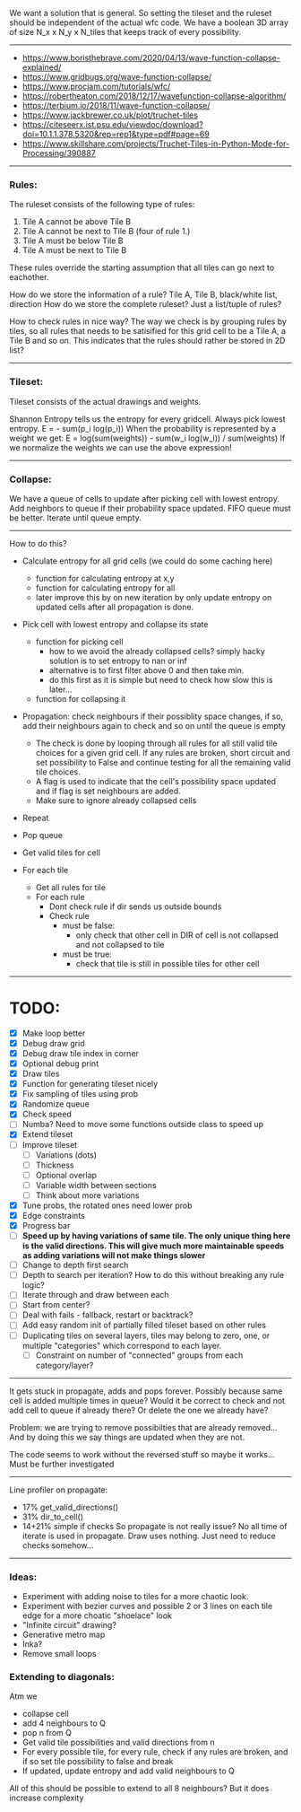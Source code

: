 We want a solution that is general. So setting the tileset and the ruleset should be independent of the actual wfc code.
We have a boolean 3D array of size N_x x N_y x N_tiles that keeps track of every possibility.

---

- https://www.boristhebrave.com/2020/04/13/wave-function-collapse-explained/
- https://www.gridbugs.org/wave-function-collapse/
- https://www.procjam.com/tutorials/wfc/
- https://robertheaton.com/2018/12/17/wavefunction-collapse-algorithm/
- https://terbium.io/2018/11/wave-function-collapse/
- https://www.jackbrewer.co.uk/plot/truchet-tiles
- https://citeseerx.ist.psu.edu/viewdoc/download?doi=10.1.1.378.5320&rep=rep1&type=pdf#page=69
- https://www.skillshare.com/projects/Truchet-Tiles-in-Python-Mode-for-Processing/390887

---

### Rules:

The ruleset consists of the following type of rules:
1. Tile A cannot be above Tile B
2. Tile A cannot be next to Tile B (four of rule 1.)
3. Tile A must be below Tile B
4. Tile A must be next to Tile B

These rules override the starting assumption that all tiles can go next to eachother.

How do we store the information of a rule? Tile A, Tile B, black/white list, direction
How do we store the complete ruleset? Just a list/tuple of rules?

How to check rules in nice way?
The way we check is by grouping rules by tiles, so all rules that needs to be satisified for this grid cell to be a Tile A, a Tile B and so on. This indicates that the rules should rather be stored in 2D list?

---

### Tileset:

Tileset consists of the actual drawings and weights.

Shannon Entropy tells us the entropy for every gridcell. Always pick lowest entropy.
E = - sum(p_i log(p_i))
When the probability is represented by a weight we get:
E = log(sum(weights)) - sum(w_i log(w_i)) / sum(weights)
If we normalize the weights we can use the above expression!

---

### Collapse:

We have a queue of cells to update after picking cell with lowest entropy.
Add neighbors to queue if their probability space updated. FIFO queue must be better.
Iterate until queue empty.

---

How to do this?
- Calculate entropy for all grid cells (we could do some caching here)
  - function for calculating entropy at x,y
  - function for calculating entropy for all
  - later improve this by on new iteration by only update entropy on updated cells after all propagation is done.
- Pick cell with lowest entropy and collapse its state
  - function for picking cell
    - how to we avoid the already collapsed cells? simply hacky solution is to set entropy to nan or inf
    - alternative is to first filter above 0 and then take min.
    - do this first as it is simple but need to check how slow this is later...
  - function for collapsing it
- Propagation: check neighbours if their possiblity space changes, if so, add their neighbours again to check and so on until the queue is empty
  - The check is done by looping through all rules for all still valid tile choices for a given grid cell. If any rules are broken, short circuit and set possibility to False and continue testing for all the remaining valid tile choices. 
  - A flag is used to indicate that the cell's possibility space updated and if flag is set neighbours are added.
  - Make sure to ignore already collapsed cells
- Repeat

- Pop queue
- Get valid tiles for cell
- For each tile
  - Get all rules for tile
  - For each rule
    - Dont check rule if dir sends us outside bounds
    - Check rule
      - must be false:
        - only check that other cell in DIR of cell is not collapsed and not collapsed to tile
      - must be true:
        - check that tile is still in possible tiles for other cell

---

# TODO:
- [x] Make loop better
- [x] Debug draw grid
- [x] Debug draw tile index in corner
- [x] Optional debug print
- [x] Draw tiles
- [x] Function for generating tileset nicely
- [x] Fix sampling of tiles using prob
- [x] Randomize queue 
- [x] Check speed
- [ ] Numba? Need to move some functions outside class to speed up
- [x] Extend tileset
- [ ] Improve tileset
  - [ ] Variations (dots)
  - [ ] Thickness
  - [ ] Optional overlap
  - [ ] Variable width between sections
  - [ ] Think about more variations
- [x] Tune probs, the rotated ones need lower prob
- [x] Edge constraints
- [x] Progress bar
- [ ] **Speed up by having variations of same tile. The only unique thing here is the valid directions. This will give much more maintainable speeds as adding variations will not make things slower**
- [ ] Change to depth first search
- [ ] Depth to search per iteration? How to do this without breaking any rule logic?
- [ ] Iterate through and draw between each
- [ ] Start from center?
- [ ] Deal with fails - fallback, restart or backtrack?
- [ ] Add easy random init of partially filled tileset based on other rules
- [ ] Duplicating tiles on several layers, tiles may belong to zero, one, or multiple "categories" which correspond to each layer.
  - [ ] Constraint on number of "connected" groups from each category/layer? 

---

It gets stuck in propagate, adds and pops forever.
Possibly because same cell is added multiple times in queue?
Would it be correct to check and not add cell to queue if already there? Or delete the one we already have?

Problem: we are trying to remove possibilties that are already removed... And by doing this we say things are updated when they are not.

The code seems to work without the reversed stuff so maybe it works... Must be further investigated

---

Line profiler on propagate:
- 17% get_valid_directions()
- 31% dir_to_cell()
- 14+21% simple if checks
So propagate is not really issue?
No all time of iterate is used in propagate.
Draw uses nothing.
Just need to reduce checks somehow...

---

### Ideas:
- Experiment with adding noise to tiles for a more chaotic look.
- Experiment with bezier curves and possible 2 or 3 lines on each tile edge for a more choatic "shoelace" look 
- "Infinite circuit" drawing?
- Generative metro map
- Inka?
- Remove small loops

### Extending to diagonals:
Atm we 
- collapse cell
- add 4 neighbours to Q
- pop n from Q
- Get valid tile possibilities and valid directions from n
- For every possible tile, for every rule, check if any rules are broken, and if so set tile possibility to false and break 
- If updated, update entropy and add valid neighbours to Q

All of this should be possible to extend to all 8 neighbours? But it does increase complexity

